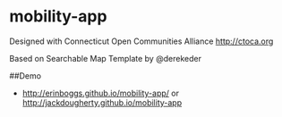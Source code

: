 mobility-app
============
Designed with Connecticut Open Communities Alliance http://ctoca.org

Based on Searchable Map Template by @derekeder

##Demo
- http://erinboggs.github.io/mobility-app/ or http://jackdougherty.github.io/mobility-app
